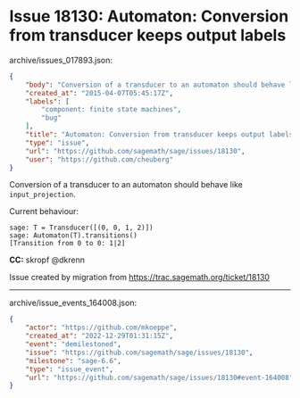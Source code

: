 # Issue 18130: Automaton: Conversion from transducer keeps output labels

archive/issues_017893.json:
```json
{
    "body": "Conversion of a transducer to an automaton should behave like `input_projection`.\n\nCurrent behaviour:\n\n```\nsage: T = Transducer([(0, 0, 1, 2)])\nsage: Automaton(T).transitions()\n[Transition from 0 to 0: 1|2]\n```\n\n**CC:**  skropf @dkrenn\n\nIssue created by migration from https://trac.sagemath.org/ticket/18130\n\n",
    "created_at": "2015-04-07T05:45:17Z",
    "labels": [
        "component: finite state machines",
        "bug"
    ],
    "title": "Automaton: Conversion from transducer keeps output labels",
    "type": "issue",
    "url": "https://github.com/sagemath/sage/issues/18130",
    "user": "https://github.com/cheuberg"
}
```
Conversion of a transducer to an automaton should behave like `input_projection`.

Current behaviour:

```
sage: T = Transducer([(0, 0, 1, 2)])
sage: Automaton(T).transitions()
[Transition from 0 to 0: 1|2]
```

**CC:**  skropf @dkrenn

Issue created by migration from https://trac.sagemath.org/ticket/18130





---

archive/issue_events_164008.json:
```json
{
    "actor": "https://github.com/mkoeppe",
    "created_at": "2022-12-29T01:31:15Z",
    "event": "demilestoned",
    "issue": "https://github.com/sagemath/sage/issues/18130",
    "milestone": "sage-6.6",
    "type": "issue_event",
    "url": "https://github.com/sagemath/sage/issues/18130#event-164008"
}
```

